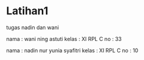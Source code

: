 # Latihan1
tugas nadin dan wani

nama : wani ning astuti
kelas : XI RPL C
no : 33

nama : nadin nur yunia syafitri
kelas : XI RPL C
no : 10
